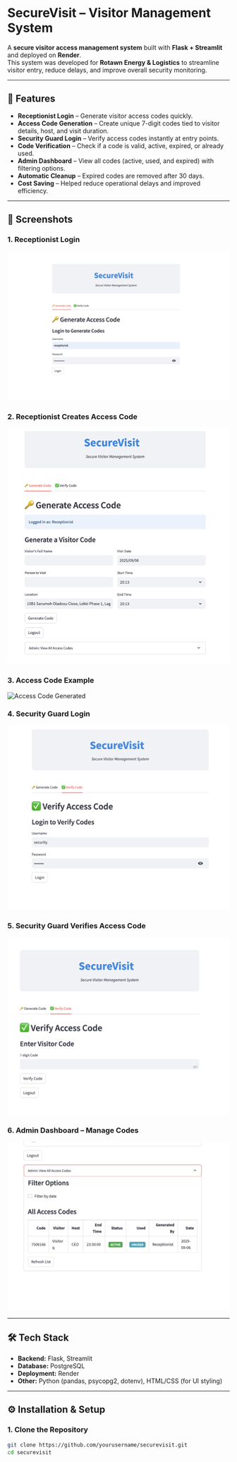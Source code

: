 # SecureVisit – Visitor Management System

A **secure visitor access management system** built with **Flask + Streamlit** and deployed on **Render**.  
This system was developed for **Rotawn Energy & Logistics** to streamline visitor entry, reduce delays, and improve overall security monitoring.  

---

## 🚀 Features
- **Receptionist Login** – Generate visitor access codes quickly.  
- **Access Code Generation** – Create unique 7-digit codes tied to visitor details, host, and visit duration.  
- **Security Guard Login** – Verify access codes instantly at entry points.  
- **Code Verification** – Check if a code is valid, active, expired, or already used.  
- **Admin Dashboard** – View all codes (active, used, and expired) with filtering options.  
- **Automatic Cleanup** – Expired codes are removed after 30 days.  
- **Cost Saving** – Helped reduce operational delays and improved efficiency.  

---

## 📸 Screenshots

### 1. Receptionist Login
![Receptionist Login](screenshots/recep_login.png)

### 2. Receptionist Creates Access Code
![Generate Code](screenshots/generate_code.png)

### 3. Access Code Example
![Access Code Generated](screenshots/generated_code.png)

### 4. Security Guard Login
![Security Guard Login](screenshots/sec_login.png)

### 5. Security Guard Verifies Access Code
![Verify Access Code](screenshots/verify_code.png)

### 6. Admin Dashboard – Manage Codes
![Admin Dashboard](screenshots/admin_view_code.png)

---

## 🛠️ Tech Stack
- **Backend:** Flask, Streamlit  
- **Database:** PostgreSQL  
- **Deployment:** Render  
- **Other:** Python (pandas, psycopg2, dotenv), HTML/CSS (for UI styling)  

---

## ⚙️ Installation & Setup

### 1. Clone the Repository
```bash
git clone https://github.com/yourusername/securevisit.git
cd securevisit

